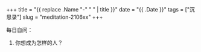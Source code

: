 +++
title = "{{ replace .Name "-" " " | title }}"
date = "{{ .Date }}"
tags = ["沉思录"]
slug = "meditation-2106xx"
+++

每日自问：

1. 你想成为怎样的人？
